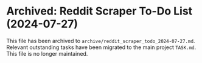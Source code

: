 # Archived: Reddit Scraper To-Do List (2024-07-27)

This file has been archived to `archive/reddit_scraper_todo_2024-07-27.md`.
Relevant outstanding tasks have been migrated to the main project `TASK.md`.
This file is no longer maintained.
